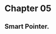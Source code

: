 <!--
 * @FilePath: readme.md
 * @Author: ModestWang 1598593280@qq.com
 * @Date: 2024-07-30 23:32:42
 * @LastEditors: ModestWang
 * @LastEditTime: 2024-07-30 23:32:47
 * 2024 by ModestWang, All Rights Reserved.
 * @Descripttion: 
-->
# Chapter 05
## Smart Pointer.
